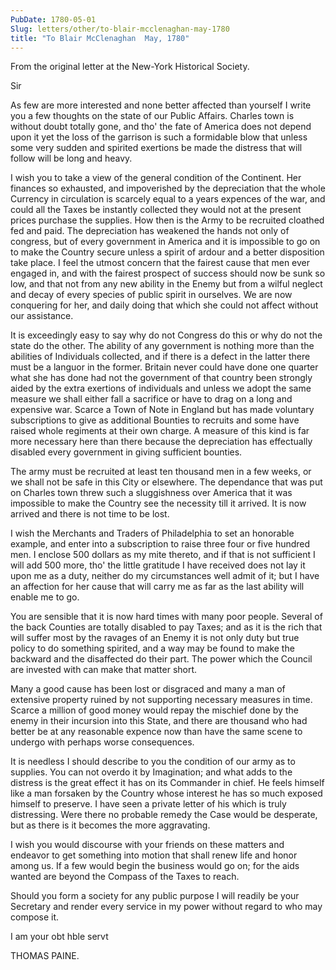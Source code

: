 ```yaml
---
PubDate: 1780-05-01
Slug: letters/other/to-blair-mcclenaghan-may-1780
title: "To Blair McClenaghan  May, 1780"
---
```


   From the original letter at the New-York Historical Society.

   Sir

   As few are more interested and none better affected than yourself I write
   you a few thoughts on the state of our Public Affairs. Charles town is
   without doubt totally gone, and tho' the fate of America does not depend
   upon it yet the loss of the garrison is such a formidable blow that unless
   some very sudden and spirited exertions be made the distress that will
   follow will be long and heavy.

   I wish you to take a view of the general condition of the Continent. Her
   finances so exhausted, and impoverished by the depreciation that the whole
   Currency in circulation is scarcely equal to a years expences of the war,
   and could all the Taxes be instantly collected they would not at the
   present prices purchase the supplies. How then is the Army to be
   recruited cloathed fed and paid. The depreciation has weakened the hands
   not only of congress, but of every government in America and it is
   impossible to go on to make the Country secure unless a spirit of ardour
   and a better disposition take place. I feel the utmost concern that the
   fairest cause that men ever engaged in, and with the fairest prospect of
   success should now be sunk so low, and that not from any new ability in
   the Enemy but from a wilful neglect and decay of every species of public
   spirit in ourselves. We are now conquering for her, and daily doing that
   which she could not affect without our assistance.

   It is exceedingly easy to say why do not Congress do this or why do not
   the state do the other. The ability of any government is nothing more than
   the abilities of Individuals collected, and if there is a defect in the
   latter there must be a languor in the former. Britain never could have
   done one quarter what she has done had not the government of that country
   been strongly aided by the extra exertions of individuals and unless we
   adopt the same measure we shall either fall a sacrifice or have to drag on
   a long and expensive war. Scarce a Town of Note in England but has made
   voluntary subscriptions to give as additional Bounties to recruits and
   some have raised whole regiments at their own charge. A measure of this
   kind is far more necessary here than there because the depreciation has
   effectually disabled every government in giving sufficient bounties.

   The army must be recruited at least ten thousand men in a few weeks, or we
   shall not be safe in this City or elsewhere. The dependance that was put
   on Charles town threw such a sluggishness over America that it was
   impossible to make the Country see the necessity till it arrived. It is
   now arrived and there is not time to be lost.

   I wish the Merchants and Traders of Philadelphia to set an honorable
   example, and enter into a subscription to raise three four or five hundred
   men. I enclose 500 dollars as my mite thereto, and if that is not
   sufficient I will add 500 more, tho' the little gratitude I have
   received does not lay it upon me as a duty, neither do my circumstances
   well admit of it; but I have an affection for her cause that will carry me
   as far as the last ability will enable me to go.

   You are sensible that it is now hard times with many poor people. Several
   of the back Counties are totally disabled to pay Taxes; and as it is the
   rich that will suffer most by the ravages of an Enemy it is not only duty
   but true policy to do something spirited, and a way may be found to make
   the backward and the disaffected do their part. The power which the
   Council are invested with can make that matter short.

   Many a good cause has been lost or disgraced and many a man of extensive
   property ruined by not supporting necessary measures in time. Scarce a
   million of good money would repay the mischief done by the enemy in their
   incursion into this State, and there are thousand who had better be at
   any reasonable expence now than have the same scene to undergo with
   perhaps worse consequences.

   It is needless I should describe to you the condition of our army as to
   supplies. You can not overdo it by Imagination; and what adds to the
   distress is the great effect it has on its Commander in chief. He feels
   himself like a man forsaken by the Country whose interest he has so much
   exposed himself to preserve. I have seen a private letter of his which is
   truly distressing. Were there no probable remedy the Case would be
   desperate, but as there is it becomes the more aggravating.

   I wish you would discourse with your friends on these matters and endeavor
   to get something into motion that shall renew life and honor among us. If
   a few would begin the business would go on; for the aids wanted are
   beyond the Compass of the Taxes to reach.

   Should you form a society for any public purpose I will readily be your
   Secretary and render every service in my power without regard to who may
   compose it.

   I am your obt hble servt

   THOMAS PAINE.


